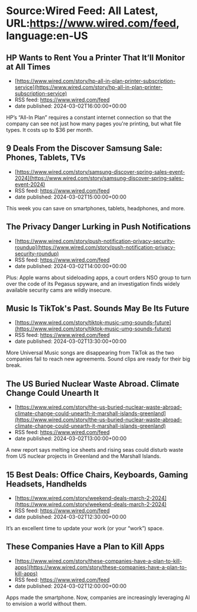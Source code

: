 # Source:Wired Feed: All Latest, URL:https://www.wired.com/feed, language:en-US

## HP Wants to Rent You a Printer That It’ll Monitor at All Times
 - [https://www.wired.com/story/hp-all-in-plan-printer-subscription-service](https://www.wired.com/story/hp-all-in-plan-printer-subscription-service)
 - RSS feed: https://www.wired.com/feed
 - date published: 2024-03-02T16:00:00+00:00

HP’s “All-In Plan” requires a constant internet connection so that the company can see not just how many pages you're printing, but what file types. It costs up to $36 per month.

## 9 Deals From the Discover Samsung Sale: Phones, Tablets, TVs
 - [https://www.wired.com/story/samsung-discover-spring-sales-event-2024](https://www.wired.com/story/samsung-discover-spring-sales-event-2024)
 - RSS feed: https://www.wired.com/feed
 - date published: 2024-03-02T15:00:00+00:00

This week you can save on smartphones, tablets, headphones, and more.

## The Privacy Danger Lurking in Push Notifications
 - [https://www.wired.com/story/push-notification-privacy-security-roundup](https://www.wired.com/story/push-notification-privacy-security-roundup)
 - RSS feed: https://www.wired.com/feed
 - date published: 2024-03-02T14:00:00+00:00

Plus: Apple warns about sideloading apps, a court orders NSO group to turn over the code of its Pegasus spyware, and an investigation finds widely available security cams are wildly insecure.

## Music Is TikTok's Past. Sounds May Be Its Future
 - [https://www.wired.com/story/tiktok-music-umg-sounds-future](https://www.wired.com/story/tiktok-music-umg-sounds-future)
 - RSS feed: https://www.wired.com/feed
 - date published: 2024-03-02T13:30:00+00:00

More Universal Music songs are disappearing from TikTok as the two companies fail to reach new agreements. Sound clips are ready for their big break.

## The US Buried Nuclear Waste Abroad. Climate Change Could Unearth It
 - [https://www.wired.com/story/the-us-buried-nuclear-waste-abroad-climate-change-could-unearth-it-marshall-islands-greenland](https://www.wired.com/story/the-us-buried-nuclear-waste-abroad-climate-change-could-unearth-it-marshall-islands-greenland)
 - RSS feed: https://www.wired.com/feed
 - date published: 2024-03-02T13:00:00+00:00

A new report says melting ice sheets and rising seas could disturb waste from US nuclear projects in Greenland and the Marshall Islands.

## 15 Best Deals: Office Chairs, Keyboards, Gaming Headsets, Handhelds
 - [https://www.wired.com/story/weekend-deals-march-2-2024](https://www.wired.com/story/weekend-deals-march-2-2024)
 - RSS feed: https://www.wired.com/feed
 - date published: 2024-03-02T12:30:00+00:00

It’s an excellent time to update your work (or your “work”) space.

## These Companies Have a Plan to Kill Apps
 - [https://www.wired.com/story/these-companies-have-a-plan-to-kill-apps](https://www.wired.com/story/these-companies-have-a-plan-to-kill-apps)
 - RSS feed: https://www.wired.com/feed
 - date published: 2024-03-02T12:00:00+00:00

Apps made the smartphone. Now, companies are increasingly leveraging AI to envision a world without them.

